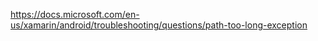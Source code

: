 https://docs.microsoft.com/en-us/xamarin/android/troubleshooting/questions/path-too-long-exception
<!--stackedit_data:
eyJoaXN0b3J5IjpbLTczNjk0Nzg0OF19
-->